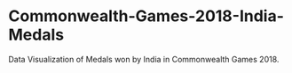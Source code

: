# Commonwealth-Games-2018-India-Medals
Data Visualization of Medals won by India in Commonwealth Games 2018.
